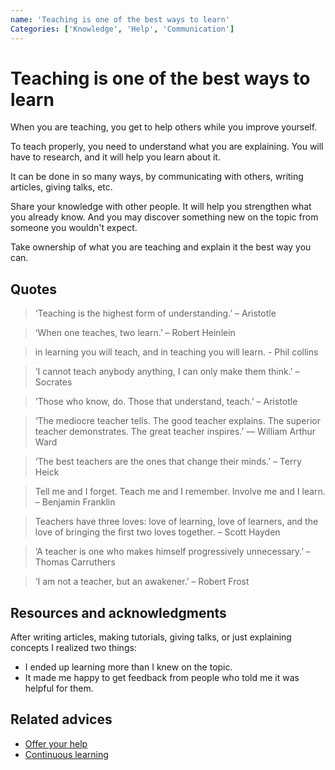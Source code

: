 ```yaml
---
name: 'Teaching is one of the best ways to learn'
Categories: ['Knowledge', 'Help', 'Communication']
---
```

# Teaching is one of the best ways to learn

When you are teaching, you get to help others while you improve yourself.

To teach properly, you need to understand what you are explaining. You will have to research, and it will help you learn about it.

It can be done in so many ways, by communicating with others, writing articles, giving talks, etc.

Share your knowledge with other people. It will help you strengthen what you already know. And you may discover something new on the topic from someone you wouldn't expect.

Take ownership of what you are teaching and explain it the best way you can.

## Quotes

> ‘Teaching is the highest form of understanding.’ – Aristotle

> ‘When one teaches, two learn.’ – Robert Heinlein

> in learning you will teach, and in teaching you will learn. - Phil collins

> ‘I cannot teach anybody anything, I can only make them think.’ – Socrates

> ‘Those who know, do. Those that understand, teach.’ – Aristotle

> ‘The mediocre teacher tells. The good teacher explains. The superior teacher demonstrates. The great teacher inspires.’ ― William Arthur Ward

> ‘The best teachers are the ones that change their minds.’ – Terry Heick

> Tell me and I forget. Teach me and I remember. Involve me and I learn. – Benjamin Franklin

> Teachers have three loves: love of learning, love of learners, and the love of bringing the first two loves together. – Scott Hayden

> ‘A teacher is one who makes himself progressively unnecessary.’ – Thomas Carruthers

> ‘I am not a teacher, but an awakener.’ – Robert Frost

## Resources and acknowledgments

After writing articles, making tutorials, giving talks, or just explaining concepts I realized two things:

- I ended up learning more than I knew on the topic.
- It made me happy to get feedback from people who told me it was helpful for them.

## Related advices

- [Offer your help](Offer%20your%20help/index.md)
- [Continuous learning](Continuous%20learning/index.md)